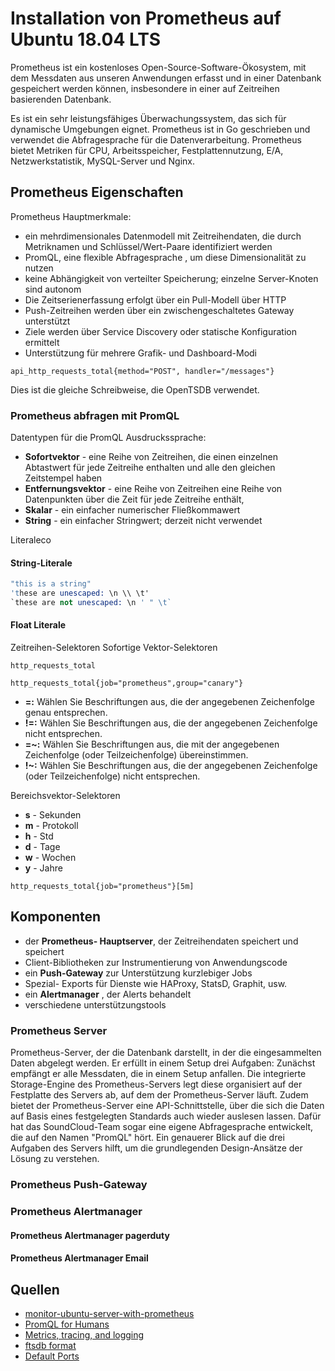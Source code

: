 # Installation von  Prometheus auf Ubuntu 18.04 LTS

Prometheus ist ein kostenloses Open-Source-Software-Ökosystem,
mit dem Messdaten aus unseren Anwendungen erfasst und in einer Datenbank gespeichert werden können,
insbesondere in einer auf Zeitreihen basierenden Datenbank.

Es ist ein sehr leistungsfähiges Überwachungssystem,
das sich für dynamische Umgebungen eignet.
Prometheus ist in Go geschrieben und verwendet die Abfragesprache für die Datenverarbeitung.
Prometheus bietet Metriken für CPU, Arbeitsspeicher, Festplattennutzung, E/A, Netzwerkstatistik, MySQL-Server und Nginx.

## Prometheus Eigenschaften

Prometheus Hauptmerkmale:

* ein mehrdimensionales Datenmodell mit Zeitreihendaten, die durch Metriknamen und Schlüssel/Wert-Paare identifiziert werden
* PromQL, eine flexible Abfragesprache , um diese Dimensionalität zu nutzen
* keine Abhängigkeit von verteilter Speicherung; einzelne Server-Knoten sind autonom
* Die Zeitserienerfassung erfolgt über ein Pull-Modell über HTTP
* Push-Zeitreihen werden über ein zwischengeschaltetes Gateway unterstützt
* Ziele werden über Service Discovery oder statische Konfiguration ermittelt
* Unterstützung für mehrere Grafik- und Dashboard-Modi

`api_http_requests_total{method="POST", handler="/messages"}`

Dies ist die gleiche Schreibweise, die OpenTSDB verwendet.

### Prometheus abfragen mit PromQL

Datentypen für die PromQL Ausdruckssprache:

* **Sofortvektor** - eine Reihe von Zeitreihen, die einen einzelnen Abtastwert für jede Zeitreihe enthalten und alle den gleichen Zeitstempel haben
* **Entfernungsvektor** - eine Reihe von Zeitreihen eine Reihe von Datenpunkten über die Zeit für jede Zeitreihe enthält,
* **Skalar** - ein einfacher numerischer Fließkommawert
* **String** - ein einfacher Stringwert; derzeit nicht verwendet

Literaleco

#### String-Literale

```s
"this is a string"
'these are unescaped: \n \\ \t'
`these are not unescaped: \n ' " \t`
```

#### Float Literale

Zeitreihen-Selektoren
Sofortige Vektor-Selektoren

`http_requests_total`

`http_requests_total{job="prometheus",group="canary"}`

* **=:** Wählen Sie Beschriftungen aus, die der angegebenen Zeichenfolge genau entsprechen.
* **!=:** Wählen Sie Beschriftungen aus, die der angegebenen Zeichenfolge nicht entsprechen.
* **=~:** Wählen Sie Beschriftungen aus, die mit der angegebenen Zeichenfolge (oder Teilzeichenfolge) übereinstimmen.
* **!~:** Wählen Sie Beschriftungen aus, die der angegebenen Zeichenfolge (oder Teilzeichenfolge) nicht entsprechen.

Bereichsvektor-Selektoren

* **s** - Sekunden
* **m** - Protokoll
* **h** - Std
* **d** - Tage
* **w** - Wochen
* **y** - Jahre

`http_requests_total{job="prometheus"}[5m]`

## Komponenten

* der **Prometheus- Hauptserver**, der Zeitreihendaten speichert und speichert
* Client-Bibliotheken zur Instrumentierung von Anwendungscode
* ein **Push-Gateway** zur Unterstützung kurzlebiger Jobs
* Spezial- Exports für Dienste wie HAProxy, StatsD, Graphit, usw.
* ein **Alertmanager** , der Alerts behandelt
* verschiedene unterstützungstools

### Prometheus Server

Prometheus-Server, der die Datenbank darstellt, in der die eingesammelten Daten abgelegt werden.
Er erfüllt in einem Setup drei Aufgaben: Zunächst empfängt er alle Messdaten, die in einem Setup anfallen.
Die integrierte Storage-Engine des Prometheus-Servers legt diese organisiert auf der Festplatte des Servers ab, auf dem der Prometheus-Server läuft.
Zudem bietet der Prometheus-Server eine API-Schnittstelle, über die sich die Daten auf Basis eines festgelegten Standards auch wieder auslesen lassen.
Dafür hat das SoundCloud-Team sogar eine eigene Abfragesprache entwickelt, die auf den Namen "PromQL" hört. Ein genauerer Blick auf die drei Aufgaben des Servers hilft, um die grundlegenden Design-Ansätze der Lösung zu verstehen.

### Prometheus Push-Gateway

### Prometheus Alertmanager

#### Prometheus Alertmanager pagerduty

#### Prometheus Alertmanager Email

## Quellen

* [monitor-ubuntu-server-with-prometheus](https://www.howtoforge.com/tutorial/monitor-ubuntu-server-with-prometheus/)
* [PromQL for Humans](https://timber.io/blog/promql-for-humans/)
* [Metrics, tracing, and logging](https://peter.bourgon.org/blog/2017/02/21/metrics-tracing-and-logging.html)
* [ftsdb format](https://github.com/prometheus/prometheus/blob/master/tsdb/docs/format/README.md)
* [Default Ports](https://github.com/prometheus/prometheus/wiki/Default-port-allocations)
